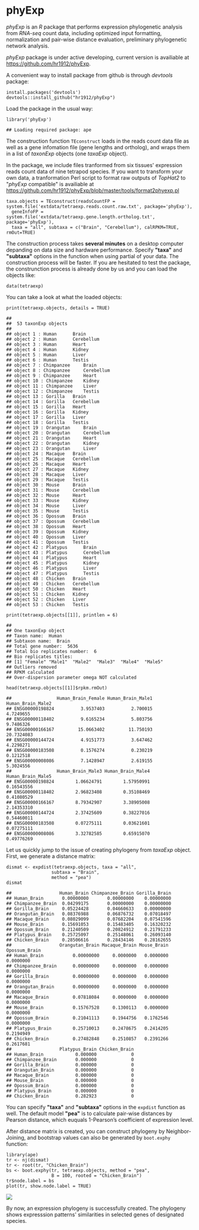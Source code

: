 phyExp
======

*phyExp* is an *R* package that performs expression phylogenetic
analysis from *RNA-seq* count data, including optimized input
formatting, normalization and pair-wise distance evaluation, preliminary
phylogenetic network analysis.

*phyExp* package is under active developing, current version is
availiable at <https://github.com/hr1912/phyExp>.

A convenient way to install package from github is through *devtools*
package:

    install.packages('devtools')
    devtools::install_github("hr1912/phyExp")

Load the package in the usual way:

    library('phyExp')

    ## Loading required package: ape

The construction function `TEconstruct` loads in the reads count data
file as well as a gene infomation file (gene lengths and ortholog), and
wraps them in a list of *taxonExp* objects (one *taxaExp* object).

In the package, we include files tranformed from six tissues' expression
reads count data of nine tetrapod species. If you want to transform your
own data, a tranformation Perl script to format raw outputs of *TopHat2*
to "*phyExp* compatible" is availiable at
<https://github.com/hr1912/phyExp/blob/master/tools/format2phyexp.pl>

    taxa.objects = TEconstruct(readsCountFP = system.file('extdata/tetraexp.reads.count.raw.txt', package='phyExp'),
      geneInfoFP = system.file('extdata/tetraexp.gene.length.ortholog.txt', package='phyExp'), 
      taxa = "all", subtaxa = c("Brain", "Cerebellum"), calRPKM=TRUE, rmOut=TRUE)

The construction process takes **several minutes** on a desktop computer
depanding on data size and hardware performance. Specify **"taxa"** and
**"subtaxa"** options in the function when using partial of your data.
The construction process will be faster. If you are hesitated to test
the package, the construnction process is already done by us and you can
load the objects like:

    data(tetraexp)

You can take a look at what the loaded objects:

    print(tetraexp.objects, details = TRUE)

    ## 
    ##  53 taxonExp objects 
    ## 
    ## object 1 : Human      Brain 
    ## object 2 : Human      Cerebellum 
    ## object 3 : Human      Heart 
    ## object 4 : Human      Kidney 
    ## object 5 : Human      Liver 
    ## object 6 : Human      Testis 
    ## object 7 : Chimpanzee     Brain 
    ## object 8 : Chimpanzee     Cerebellum 
    ## object 9 : Chimpanzee     Heart 
    ## object 10 : Chimpanzee    Kidney 
    ## object 11 : Chimpanzee    Liver 
    ## object 12 : Chimpanzee    Testis 
    ## object 13 : Gorilla   Brain 
    ## object 14 : Gorilla   Cerebellum 
    ## object 15 : Gorilla   Heart 
    ## object 16 : Gorilla   Kidney 
    ## object 17 : Gorilla   Liver 
    ## object 18 : Gorilla   Testis 
    ## object 19 : Orangutan     Brain 
    ## object 20 : Orangutan     Cerebellum 
    ## object 21 : Orangutan     Heart 
    ## object 22 : Orangutan     Kidney 
    ## object 23 : Orangutan     Liver 
    ## object 24 : Macaque   Brain 
    ## object 25 : Macaque   Cerebellum 
    ## object 26 : Macaque   Heart 
    ## object 27 : Macaque   Kidney 
    ## object 28 : Macaque   Liver 
    ## object 29 : Macaque   Testis 
    ## object 30 : Mouse     Brain 
    ## object 31 : Mouse     Cerebellum 
    ## object 32 : Mouse     Heart 
    ## object 33 : Mouse     Kidney 
    ## object 34 : Mouse     Liver 
    ## object 35 : Mouse     Testis 
    ## object 36 : Opossum   Brain 
    ## object 37 : Opossum   Cerebellum 
    ## object 38 : Opossum   Heart 
    ## object 39 : Opossum   Kidney 
    ## object 40 : Opossum   Liver 
    ## object 41 : Opossum   Testis 
    ## object 42 : Platypus      Brain 
    ## object 43 : Platypus      Cerebellum 
    ## object 44 : Platypus      Heart 
    ## object 45 : Platypus      Kidney 
    ## object 46 : Platypus      Liver 
    ## object 47 : Platypus      Testis 
    ## object 48 : Chicken   Brain 
    ## object 49 : Chicken   Cerebellum 
    ## object 50 : Chicken   Heart 
    ## object 51 : Chicken   Kidney 
    ## object 52 : Chicken   Liver 
    ## object 53 : Chicken   Testis

    print(tetraexp.objects[[1]], printlen = 6)

    ## 
    ## One taxonExp object
    ## Taxon name:  Human 
    ## Subtaxon name:  Brain 
    ## Total gene number:  5636 
    ## Total bio replicates number:  6 
    ## Bio replicates titles:
    ## [1] "Female" "Male1"  "Male2"  "Male3"  "Male4"  "Male5" 
    ## Outliers removed
    ## RPKM calculated
    ## Over-dispersion parameter omega NOT calculated

    head(tetraexp.objects[[1]]$rpkm.rmOut)

    ##                 Human_Brain_Female Human_Brain_Male1 Human_Brain_Male2
    ## ENSG00000198824          3.9537403          2.700015         4.7249655
    ## ENSG00000118402          9.6165234          5.803756         9.7486326
    ## ENSG00000166167         15.0663402         11.750193        20.7324083
    ## ENSG00000144724          4.9151773          3.647462         4.2298271
    ## ENSG00000183508          0.1576274          0.230219         0.1212518
    ## ENSG00000008086          7.1428947          2.619155         5.3024556
    ##                 Human_Brain_Male3 Human_Brain_Male4 Human_Brain_Male5
    ## ENSG00000198824        1.06624791        1.57950991        0.16543556
    ## ENSG00000118402        2.96823408        0.35108469        0.41080529
    ## ENSG00000166167        8.79342907        3.38905008        2.14353310
    ## ENSG00000144724        2.37425609        0.38227016        0.54460011
    ## ENSG00000183508        0.07275111        0.03621601        0.07275111
    ## ENSG00000008086        3.32782585        0.65915070        0.49776269

Let us quickly jump to the issue of creating phylogeny from *taxaExp*
object. First, we generate a distance matrix:

    dismat <- expdist(tetraexp.objects, taxa = "all",
                     subtaxa = "Brain",
                     method = "pea")
    dismat

    ##                  Human_Brain Chimpanzee_Brain Gorilla_Brain
    ## Human_Brain       0.00000000       0.00000000    0.00000000
    ## Chimpanzee_Brain  0.04299175       0.00000000    0.00000000
    ## Gorilla_Brain     0.05224428       0.04660633    0.00000000
    ## Orangutan_Brain   0.08376988       0.06876732    0.07018497
    ## Macaque_Brain     0.08029099       0.07682204    0.07541596
    ## Mouse_Brain       0.15691053       0.15483405    0.16320232
    ## Opossum_Brain     0.21240509       0.20824912    0.21791233
    ## Platypus_Brain    0.25725097       0.25148061    0.26093140
    ## Chicken_Brain     0.28506616       0.28434146    0.28162655
    ##                  Orangutan_Brain Macaque_Brain Mouse_Brain Opossum_Brain
    ## Human_Brain           0.00000000     0.0000000   0.0000000     0.0000000
    ## Chimpanzee_Brain      0.00000000     0.0000000   0.0000000     0.0000000
    ## Gorilla_Brain         0.00000000     0.0000000   0.0000000     0.0000000
    ## Orangutan_Brain       0.00000000     0.0000000   0.0000000     0.0000000
    ## Macaque_Brain         0.07818084     0.0000000   0.0000000     0.0000000
    ## Mouse_Brain           0.15767528     0.1300113   0.0000000     0.0000000
    ## Opossum_Brain         0.21041113     0.1944756   0.1762546     0.0000000
    ## Platypus_Brain        0.25710013     0.2478675   0.2414205     0.2194949
    ## Chicken_Brain         0.27482848     0.2510857   0.2391266     0.2617681
    ##                  Platypus_Brain Chicken_Brain
    ## Human_Brain            0.000000             0
    ## Chimpanzee_Brain       0.000000             0
    ## Gorilla_Brain          0.000000             0
    ## Orangutan_Brain        0.000000             0
    ## Macaque_Brain          0.000000             0
    ## Mouse_Brain            0.000000             0
    ## Opossum_Brain          0.000000             0
    ## Platypus_Brain         0.000000             0
    ## Chicken_Brain          0.282923             0

You can specify **"taxa"** and **"subtaxa"** options in the `expdist`
function as well. The default model **"pea"** is to calculate pair-wise
distances by Pearson distance, which euquals 1-Pearson’s coefficient of
expression level.

After distance matrix is created, you can construct phylogeny by
Neighbor-Joining, and bootstrap values can also be generated by
`boot.exphy` function:

    library(ape)
    tr <- nj(dismat)
    tr <- root(tr, "Chicken_Brain")
    bs <- boot.exphy(tr, tetraexp.objects, method = "pea",
                     B = 100, rooted = "Chicken_Brain")
    tr$node.label = bs
    plot(tr, show.node.label = TRUE)

![](README_files/figure-markdown_strict/unnamed-chunk-8-1.png)<!-- -->

By now, an expression phylogeny is successfully created. The phylogeny
shows expresssion patterns' similarities in selected genes of designated
species.
